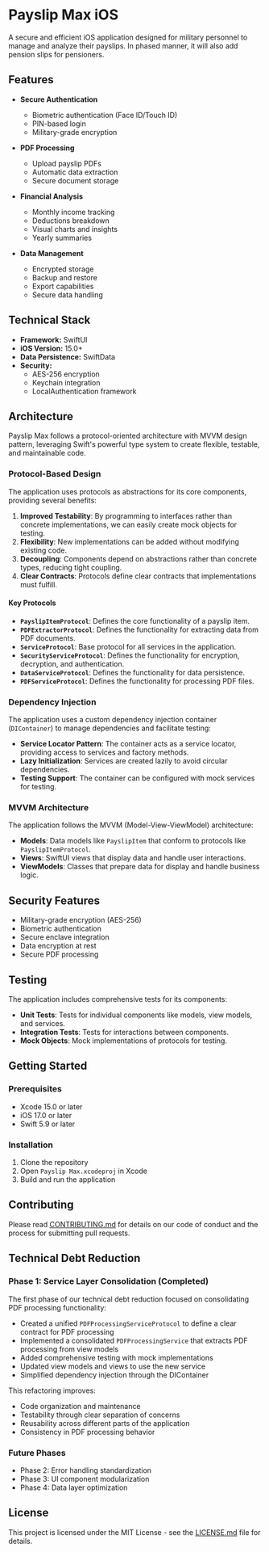 # Payslip Max iOS

A secure and efficient iOS application designed for military personnel to manage and analyze their payslips. In phased manner, it will also add pension slips for pensioners.

## Features

- **Secure Authentication**
  - Biometric authentication (Face ID/Touch ID)
  - PIN-based login
  - Military-grade encryption

- **PDF Processing**
  - Upload payslip PDFs
  - Automatic data extraction
  - Secure document storage

- **Financial Analysis**
  - Monthly income tracking
  - Deductions breakdown
  - Visual charts and insights
  - Yearly summaries

- **Data Management**
  - Encrypted storage
  - Backup and restore
  - Export capabilities
  - Secure data handling

## Technical Stack

- **Framework:** SwiftUI
- **iOS Version:** 15.0+
- **Data Persistence:** SwiftData
- **Security:** 
  - AES-256 encryption
  - Keychain integration
  - LocalAuthentication framework

## Architecture

Payslip Max follows a protocol-oriented architecture with MVVM design pattern, leveraging Swift's powerful type system to create flexible, testable, and maintainable code.

### Protocol-Based Design

The application uses protocols as abstractions for its core components, providing several benefits:

1. **Improved Testability**: By programming to interfaces rather than concrete implementations, we can easily create mock objects for testing.
2. **Flexibility**: New implementations can be added without modifying existing code.
3. **Decoupling**: Components depend on abstractions rather than concrete types, reducing tight coupling.
4. **Clear Contracts**: Protocols define clear contracts that implementations must fulfill.

#### Key Protocols

- **`PayslipItemProtocol`**: Defines the core functionality of a payslip item.
- **`PDFExtractorProtocol`**: Defines the functionality for extracting data from PDF documents.
- **`ServiceProtocol`**: Base protocol for all services in the application.
- **`SecurityServiceProtocol`**: Defines the functionality for encryption, decryption, and authentication.
- **`DataServiceProtocol`**: Defines the functionality for data persistence.
- **`PDFServiceProtocol`**: Defines the functionality for processing PDF files.

### Dependency Injection

The application uses a custom dependency injection container (`DIContainer`) to manage dependencies and facilitate testing:

- **Service Locator Pattern**: The container acts as a service locator, providing access to services and factory methods.
- **Lazy Initialization**: Services are created lazily to avoid circular dependencies.
- **Testing Support**: The container can be configured with mock services for testing.

### MVVM Architecture

The application follows the MVVM (Model-View-ViewModel) architecture:

- **Models**: Data models like `PayslipItem` that conform to protocols like `PayslipItemProtocol`.
- **Views**: SwiftUI views that display data and handle user interactions.
- **ViewModels**: Classes that prepare data for display and handle business logic.

## Security Features

- Military-grade encryption (AES-256)
- Biometric authentication
- Secure enclave integration
- Data encryption at rest
- Secure PDF processing

## Testing

The application includes comprehensive tests for its components:

- **Unit Tests**: Tests for individual components like models, view models, and services.
- **Integration Tests**: Tests for interactions between components.
- **Mock Objects**: Mock implementations of protocols for testing.

## Getting Started

### Prerequisites

- Xcode 15.0 or later
- iOS 17.0 or later
- Swift 5.9 or later

### Installation

1. Clone the repository
2. Open `Payslip Max.xcodeproj` in Xcode
3. Build and run the application

## Contributing

Please read [CONTRIBUTING.md](CONTRIBUTING.md) for details on our code of conduct and the process for submitting pull requests.

## Technical Debt Reduction

### Phase 1: Service Layer Consolidation (Completed)

The first phase of our technical debt reduction focused on consolidating PDF processing functionality:

- Created a unified `PDFProcessingServiceProtocol` to define a clear contract for PDF processing
- Implemented a consolidated `PDFProcessingService` that extracts PDF processing from view models
- Added comprehensive testing with mock implementations
- Updated view models and views to use the new service
- Simplified dependency injection through the DIContainer

This refactoring improves:
- Code organization and maintenance
- Testability through clear separation of concerns
- Reusability across different parts of the application
- Consistency in PDF processing behavior

### Future Phases

- Phase 2: Error handling standardization
- Phase 3: UI component modularization
- Phase 4: Data layer optimization

## License

This project is licensed under the MIT License - see the [LICENSE.md](LICENSE.md) file for details.
